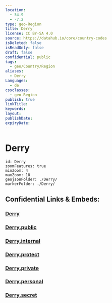 ```yaml
---
location:
  - 54.9
  - -7.2
type: geo-Region
title: Derry
license: CC BY-SA 4.0
source: https://datahub.io/core/country-codes
isDeleted: false
isReadOnly: false
draft: false
confidential: public
tags:
  - geo/Country/Region
aliases:
  - Derry
Languages:
  - de
cssclasses:
  - geo-Region
publish: true
linkTitle:
keywords:
layout:
publishDate:
expiryDate:
---
```


# Derry

```leaflet
id: Derry
zoomFeatures: true 
minZoom: 4 
maxZoom: 18
geojsonFolder: ./Derry/
markerFolder: ./Derry/
```


## Confidential Links & Embeds: 

### [Derry](/_Standards/Earth/Continent/Europe/Europe~North/UK/Ireland~North/counties~Ireland~North/Derry-City_and_Strabane/cities~DerryCityandStrabane/Derry.md) 

### [Derry.public](/_public/Earth/Continent/Europe/Europe~North/UK/Ireland~North/counties~Ireland~North/Derry-City_and_Strabane/cities~DerryCityandStrabane/Derry.public.md) 

### [Derry.internal](/_internal/Earth/Continent/Europe/Europe~North/UK/Ireland~North/counties~Ireland~North/Derry-City_and_Strabane/cities~DerryCityandStrabane/Derry.internal.md) 

### [Derry.protect](/_protect/Earth/Continent/Europe/Europe~North/UK/Ireland~North/counties~Ireland~North/Derry-City_and_Strabane/cities~DerryCityandStrabane/Derry.protect.md) 

### [Derry.private](/_private/Earth/Continent/Europe/Europe~North/UK/Ireland~North/counties~Ireland~North/Derry-City_and_Strabane/cities~DerryCityandStrabane/Derry.private.md) 

### [Derry.personal](/_personal/Earth/Continent/Europe/Europe~North/UK/Ireland~North/counties~Ireland~North/Derry-City_and_Strabane/cities~DerryCityandStrabane/Derry.personal.md) 

### [Derry.secret](/_secret/Earth/Continent/Europe/Europe~North/UK/Ireland~North/counties~Ireland~North/Derry-City_and_Strabane/cities~DerryCityandStrabane/Derry.secret.md)

